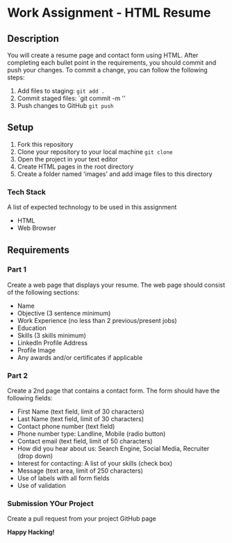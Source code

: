 # Work Assignment - HTML Resume

## Description
You will create a resume page and contact form using HTML. After completing each bullet point in the requirements, you should commit and push your changes. To commit a change, you can follow the following steps:

1. Add files to staging: `git add .`
2. Commit staged files: `git commit -m '<some-information-message-here>'
3. Push changes to GitHub `git push`

## Setup
1. Fork this repository
2. Clone your repository to your local machine `git clone`
3. Open the project in your text editor
4. Create HTML pages in the root directory
5. Create a folder named 'images' and add image files to this directory

### Tech Stack
A list of expected technology to be used in this assignment

* HTML
* Web Browser
 
## Requirements

### Part 1

Create a web page that displays your resume. The web page should consist of the following sections:

* Name
* Objective (3 sentence minimum)
* Work Experience (no less than 2 previous/present jobs)
* Education
* Skills (3 skills minimum)
* LinkedIn Profile Address
* Profile Image
* Any awards and/or certificates if applicable

### Part 2

Create a 2nd page that contains a contact form. The form should have the following fields:

* First Name (text field, limit of 30 characters)
* Last Name (text field, limit of 30 characters)
* Contact phone number (text field)
* Phone number type: Landline, Mobile (radio button)
* Contact email (text field, limit of 50 characters)
* How did you hear about us: Search Engine, Social Media, Recruiter (drop down)
* Interest for contacting: A list of your skills (check box)
* Message (text area, limit of 250 characters)
* Use of labels with all form fields
* Use of validation

### Submission YOur Project
Create a pull request from your project GitHub page

**Happy Hacking!**

